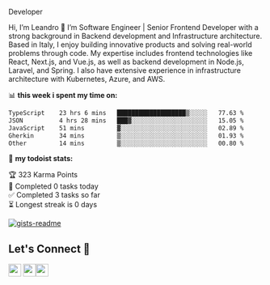 Developer

Hi, I’m Leandro 👋
I’m Software Engineer | Senior Frontend Developer with a strong background in Backend development and Infrastructure architecture. Based in Italy, I enjoy building innovative products and solving real-world problems through code. My expertise includes frontend technologies like React, Next.js, and Vue.js, as well as backend development in Node.js, Laravel, and Spring. I also have extensive experience in infrastructure architecture with Kubernetes, Azure, and AWS.

📊 **this week i spent my time on:**
<!--START_SECTION:waka-->

```txt
TypeScript    23 hrs 6 mins   ███████████████████▒░░░░░   77.63 %
JSON          4 hrs 28 mins   ███▓░░░░░░░░░░░░░░░░░░░░░   15.05 %
JavaScript    51 mins         ▓░░░░░░░░░░░░░░░░░░░░░░░░   02.89 %
Gherkin       34 mins         ▒░░░░░░░░░░░░░░░░░░░░░░░░   01.93 %
Other         14 mins         ▒░░░░░░░░░░░░░░░░░░░░░░░░   00.80 %
```

<!--END_SECTION:waka-->

🚧 **my todoist stats:**

<!-- TODO-IST:START -->
🏆  323 Karma Points           
🌸  Completed 0 tasks today           
✅  Completed 3 tasks so far           
⏳  Longest streak is 0 days
<!-- TODO-IST:END -->

[![gists-readme](https://gists-readme.yizack.com/api?user=leandrovitto&title=&n=10)](https://gist.github.com/leandrovitto)


## Let's Connect 🤝 

<a href="https://www.linkedin.com/in/leandrovitto/"><img src="https://cdn2.iconfinder.com/data/icons/social-media-2285/512/1_Linkedin_unofficial_colored_svg-128.png" width="25"></a>
<a href="https://www.youtube.com/@codewavedev_"><img src="https://cdn1.iconfinder.com/data/icons/logotypes/32/youtube-1024.png" width="25"></a><a href="https://leandrovitto.com/"><img src="https://cdn1.iconfinder.com/data/icons/business-startup-14/60/Development-512.png" width="25"></a>